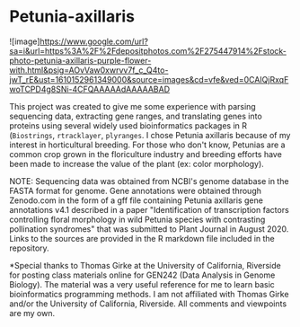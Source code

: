 # Petunia-axillaris

![image]https://www.google.com/url?sa=i&url=https%3A%2F%2Fdepositphotos.com%2F275447914%2Fstock-photo-petunia-axillaris-purple-flower-with.html&psig=AOvVaw0xwrvv7f_c_Q4to-jwT_rE&ust=1610152961349000&source=images&cd=vfe&ved=0CAIQjRxqFwoTCPD4g8SNi-4CFQAAAAAdAAAAABAD


This project was created to give me some experience with parsing sequencing data, extracting gene ranges, and translating genes into proteins using several widely used bioinformatics packages in R (`Biostrings`, `rtracklayer`, `plyranges`. I chose Petunia axillaris because of my interest in horticultural breeding. For those who don't know, Petunias are a common crop grown in the floriculture industry and breeding efforts have been made to increase the value of the plant (ex: color morphology). 

NOTE: Sequencing data was obtained from NCBI's genome database in the FASTA format for genome. Gene annotations were obtained through Zenodo.com in the form of a gff file containing Petunia axillaris gene annotations v4.1 described in a paper "Identification of transcription factors controlling floral morphology in wild Petunia species with contrasting pollination syndromes" that was submitted to Plant Journal in August 2020. Links to the sources are provided in the R markdown file included in the repository. 

*Special thanks to Thomas Girke at the University of California, Riverside for posting class materials online for GEN242 (Data Analysis in Genome Biology). The material was a very useful reference for me to learn basic bioinformatics programming methods. I am not affiliated with Thomas Girke and/or the University of California, Riverside. All comments and viewpoints are my own.
